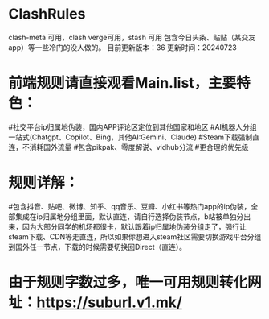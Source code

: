 # ClashRules
clash-meta 可用，clash verge可用，stash 可用
包含今日头条、贴贴（某交友app）等一些冷门的没人做的。
目前更新版本：36 更新时间：20240723

# 前端规则请直接观看Main.list，主要特色：
#社交平台ip归属地伪装，国内APP评论区定位到其他国家和地区
#AI机器人分组一站式(Chatgpt、Copilot、Bing，其他AI:Gemini、Claude)
#Steam下载强制直连，不消耗国外流量
#包含pikpak、零度解说、vidhub分流
#更合理的优先级

# 规则详解：
#包含抖音、贴吧、微博、知乎、qq音乐、豆瓣、小红书等热门app的ip伪装，全部集成在ip归属地分组里面，默认直连，请自行选择伪装节点，b站被单独分出来，因为大部分同学的机场都很卡，默认跟着ip归属地伪装分组走了，强行让steam下载、CDN等走直连，所以如果你想进入steam社区需要切换游戏平台分组到国外任一节点，下载的时候需要切换回Direct（直连）。


# 由于规则字数过多，唯一可用规则转化网址：https://suburl.v1.mk/


